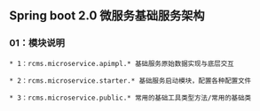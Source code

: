 ## Spring boot 2.0 微服务基础服务架构

### 01：模块说明
    * 1：rcms.microservice.apimpl.* 基础服务原始数据实现与底层交互   
        
    * 2：rcms.microservice.starter.* 基础服务启动模块，配置各种配置文件   
        
    * 3：rcms.microservice.public.* 常用的基础工具类型方法/常用的基础类